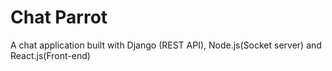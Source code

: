 # Chat Parrot
A chat application built with Django (REST API), Node.js(Socket server) and React.js(Front-end)